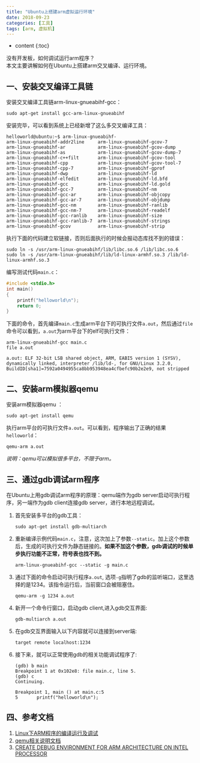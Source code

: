 ```yaml
---
title: "Ubuntu上搭建arm虚拟运行环境"  
date: 2018-09-23
categories: [工具]
tags: [arm, 虚拟机]
---
```


* content
{:toc}  

没有开发板，如何调试运行arm程序？  
本文主要讲解如何在Ubuntu上搭建arm交叉编译、运行环境。


## 一、安装交叉编译工具链 ##

安装交叉编译工具链arm-linux-gnueabihf-gcc：  

```console
sudo apt-get install gcc-arm-linux-gnueabihf
```

安装完毕，可以看到系统上已经新增了这么多交叉编译工具：  

```console
helloworld@ubuntu:~$ arm-linux-gnueabihf-
arm-linux-gnueabihf-addr2line     arm-linux-gnueabihf-gcov-7
arm-linux-gnueabihf-ar            arm-linux-gnueabihf-gcov-dump
arm-linux-gnueabihf-as            arm-linux-gnueabihf-gcov-dump-7
arm-linux-gnueabihf-c++filt       arm-linux-gnueabihf-gcov-tool
arm-linux-gnueabihf-cpp           arm-linux-gnueabihf-gcov-tool-7
arm-linux-gnueabihf-cpp-7         arm-linux-gnueabihf-gprof
arm-linux-gnueabihf-dwp           arm-linux-gnueabihf-ld
arm-linux-gnueabihf-elfedit       arm-linux-gnueabihf-ld.bfd
arm-linux-gnueabihf-gcc           arm-linux-gnueabihf-ld.gold
arm-linux-gnueabihf-gcc-7         arm-linux-gnueabihf-nm
arm-linux-gnueabihf-gcc-ar        arm-linux-gnueabihf-objcopy
arm-linux-gnueabihf-gcc-ar-7      arm-linux-gnueabihf-objdump
arm-linux-gnueabihf-gcc-nm        arm-linux-gnueabihf-ranlib
arm-linux-gnueabihf-gcc-nm-7      arm-linux-gnueabihf-readelf
arm-linux-gnueabihf-gcc-ranlib    arm-linux-gnueabihf-size
arm-linux-gnueabihf-gcc-ranlib-7  arm-linux-gnueabihf-strings
arm-linux-gnueabihf-gcov          arm-linux-gnueabihf-strip
```

执行下面的代码建立软链接，否则后面执行的时候会报动态库找不到的错误：  

```console
sudo ln -s /usr/arm-linux-gnueabihf/lib/libc.so.6 /lib/libc.so.6
sudo ln -s /usr/arm-linux-gnueabihf/lib/ld-linux-armhf.so.3 /lib/ld-linux-armhf.so.3
```

编写测试代码`main.c`：  

```c
#include <stdio.h>	
int main()
{
    printf("helloworld\n");
    return 0;
}
```

下面的命令，首先编译`main.c`生成arm平台下的可执行文件`a.out`，然后通过`file`命令可以看到，`a.out`为arm平台下的elf可执行文件：

```console
arm-linux-gnueabihf-gcc main.c 
file a.out
```

```console
a.out: ELF 32-bit LSB shared object, ARM, EABI5 version 1 (SYSV), dynamically linked, interpreter /lib/ld-, for GNU/Linux 3.2.0, BuildID[sha1]=7592a0494955ca8bb953948ea4cfbefc90b2e2e9, not stripped
```


## 二、安装arm模拟器qemu ##

安装arm模拟器qemu ：  

```console
sudo apt-get install qemu
```

执行arm平台的可执行文件`a.out`。可以看到，程序输出了正确的结果`helloworld`：  

```console
qemu-arm a.out 
```

*说明：qemu可以模拟很多平台，不限于arm。*  

## 三、通过gdb调试arm程序 ##

在Ubuntu上用gdb调试arm程序的原理：qemu端作为gdb server启动可执行程序，另一端作为gdb client连接gdb server，进行本地远程调试。  
1. 首先安装多平台的gdb工具： 
 
	```console
	sudo apt-get install gdb-multiarch
	```
2. 重新编译示例代码`main.c`，注意，这次加上了参数`--static`。加上这个参数后，生成的可执行文件为静态链接的。**如果不加这个参数，gdb调试的时候单步执行功能不正常，符号表也找不到。**  
	```console
	arm-linux-gnueabihf-gcc --static -g main.c 
	```
3. 通过下面的命令启动可执行程序`a.out`, 选项`-g`指明了gdb的监听端口，这里选择的是1234。该指令运行后，当前窗口会被阻塞住。  
	```console
	qemu-arm -g 1234 a.out
	```
4. 新开一个命令行窗口，启动gdb client,进入gdb交互界面:
	```console
	gdb-multiarch a.out
	```
5. 在gdb交互界面输入以下内容就可以连接到server端:
	```console
	target remote localhost:1234
	```
6. 接下来，就可以正常使用gdb的相关功能调试程序了:  
	```console
	(gdb) b main
	Breakpoint 1 at 0x102e8: file main.c, line 5.
	(gdb) c
	Continuing.
	
	Breakpoint 1, main () at main.c:5
	5	    printf("helloworld\n");
	```

## 四、参考文档 ##
1. [Linux下ARM程序的编译运行及调试](https://www.jianshu.com/p/dc8e263d6466)
2. [qemu相关说明文档](https://people.debian.org/~aurel32/qemu/armhf/README.txt)
3. [CREATE DEBUG ENVIRONMENT FOR ARM ARCHITECTURE ON INTEL PROCESSOR](https://hydrasky.com/linux/create-debug-environment-for-arm-architecture-on-intel-processor/)
